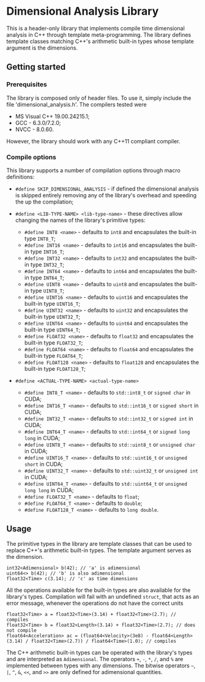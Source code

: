 # Dimensional Analysis Library

This is a header-only library that implements compile time dimensional analysis in C++ through template meta-programming. The library defines template classes matching C++'s arithmetic built-in types whose template argument is the dimensions.

## Getting started

### Prerequisites

The library is composed only of header files. To use it, simply include the file 'dimensional_analysis.h'. The compilers tested were

* MS Visual C++ 19.00.24215.1;
* GCC - 6.3.0/7.2.0;
* NVCC - 8.0.60.

However, the library should work with any C++11 compliant compiler.

### Compile options

This library supports a number of compilation options through macro definitions:

* `#define SKIP_DIMENSIONAL_ANALYSIS` - if defined the dimensional analysis is skipped entirely removing any of the library's overhead and speeding the up the compilation;

* `#define <LIB-TYPE-NAME> <lib-type-name>` - these directives allow changing the names of the library's primitive types:
  - `#define INT8 <name>` - defaults to `int8` and encapsulates the built-in type `INT8_T`;
  - `#define INT16 <name>` - defaults to `int16` and encapsulates the built-in type `INT16_T`;
  - `#define INT32 <name>` - defaults to `int32` and encapsulates the built-in type `INT32_T`;
  - `#define INT64 <name>` - defaults to `int64` and encapsulates the built-in type `INT64_T`;
  - `#define UINT8 <name>` - defaults to `uint8` and encapsulates the built-in type `UINT8_T`;
  - `#define UINT16 <name>` - defaults to `uint16` and encapsulates the built-in type `UINT16_T`;
  - `#define UINT32 <name>` - defaults to `uint32` and encapsulates the built-in type `UINT32_T`;
  - `#define UINT64 <name>` - defaults to `uint64` and encapsulates the built-in type `UINT64_T`;
  - `#define FLOAT32 <name>` - defaults to `float32` and encapsulates the built-in type `FLOAT32_T`;
  - `#define FLOAT64 <name>` - defaults to `float64` and encapsulates the built-in type `FLOAT64_T`;
  - `#define FLOAT128 <name>` - defaults to `float128` and encapsulates the built-in type `FLOAT128_T`;

* `#define <ACTUAL-TYPE-NAME> <actual-type-name>`
  - `#define INT8_T <name>` - defaults to `std::int8_t` or `signed char` in CUDA;
  - `#define INT16_T <name>` - defaults to `std::int16_t` or `signed short` in CUDA;
  - `#define INT32_T <name>` - defaults to `std::int32_t` or `signed int` in CUDA;
  - `#define INT64_T <name>` - defaults to `std::int64_t` or `signed long long` in CUDA;
  - `#define UINT8_T <name>` - defaults to `std::uint8_t` or `unsigned char` in CUDA;
  - `#define UINT16_T <name>` - defaults to `std::uint16_t` or `unsigned short` in CUDA;
  - `#define UINT32_T <name>` - defaults to `std::uint32_t` or `unsigned int` in CUDA;
  - `#define UINT64_T <name>` - defaults to `std::uint64_t` or `unsigned long long` in CUDA;
  - `#define FLOAT32_T <name>` - defaults to `float`;
  - `#define FLOAT64_T <name>` - defaults to `double`;
  - `#define FLOAT128_T <name>` - defaults to `long double`.


## Usage

The primitive types in the library are template classes that can be used to replace C++'s arithmetic built-in types. The template argument serves as the dimension.

```
int32<Adimensional> b(42); // 'a' is adimensional
uint64<> b(42); // 'b' is also adimensional
float32<Time> c(3.14); // 'c' as time dimensions
```

All the operations available for the built-in types are also available for the library's types. Compilation will fail with an undefined `struct`, that acts as an error message, whenever the operations do not have the correct units

```
float32<Time> a = float32<Time>(3.14) + float32<Time>(2.7); // compiles
float32<Time> b = float32<Length>(3.14) + float32<Time>(2.7); // does not compile
float64<Acceleration> ac = (float64<Velocity>(3e8) - float64<Length>(3.14) / float32<Time>(2.7)) / float64<Time>(1.0); // compiles
```

The C++ arithmetic built-in types can be operated with the library's types and are interpreted as `Adimensional`. The operators `+`, `-`, `*`, `/`, and `%` are implemented between types with any dimensions. The bitwise operators `~`, `|`, `^`, `&`, `<<`, and `>>` are only defined for adimensional quantities.
